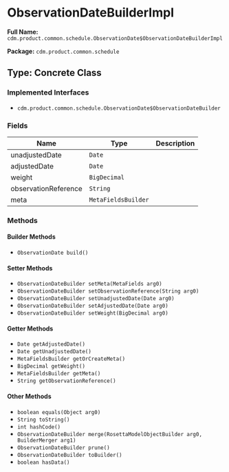 # ObservationDateBuilderImpl

**Full Name:** `cdm.product.common.schedule.ObservationDate$ObservationDateBuilderImpl`

**Package:** `cdm.product.common.schedule`

## Type: Concrete Class

### Implemented Interfaces

- `cdm.product.common.schedule.ObservationDate$ObservationDateBuilder`

### Fields

| Name | Type | Description |
|------|------|-------------|
| unadjustedDate | `Date` |  |
| adjustedDate | `Date` |  |
| weight | `BigDecimal` |  |
| observationReference | `String` |  |
| meta | `MetaFieldsBuilder` |  |

### Methods

#### Builder Methods

- `ObservationDate build()`

#### Setter Methods

- `ObservationDateBuilder setMeta(MetaFields arg0)`
- `ObservationDateBuilder setObservationReference(String arg0)`
- `ObservationDateBuilder setUnadjustedDate(Date arg0)`
- `ObservationDateBuilder setAdjustedDate(Date arg0)`
- `ObservationDateBuilder setWeight(BigDecimal arg0)`

#### Getter Methods

- `Date getAdjustedDate()`
- `Date getUnadjustedDate()`
- `MetaFieldsBuilder getOrCreateMeta()`
- `BigDecimal getWeight()`
- `MetaFieldsBuilder getMeta()`
- `String getObservationReference()`

#### Other Methods

- `boolean equals(Object arg0)`
- `String toString()`
- `int hashCode()`
- `ObservationDateBuilder merge(RosettaModelObjectBuilder arg0, BuilderMerger arg1)`
- `ObservationDateBuilder prune()`
- `ObservationDateBuilder toBuilder()`
- `boolean hasData()`

